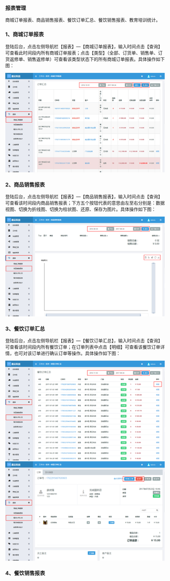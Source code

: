 ### 报表管理

商城订单报表、商品销售报表、餐饮订单汇总、餐饮销售报表、教育培训统计。

### 1、商城订单报表

登陆后台，点击左侧导航栏【报表】—【商城订单报表】，输入时间点击【查询】可查看此时间段内所有商城订单报表；点击【类型】（全部、订货单、销售单、订货返修单、销售返修单）可查看该类型状态下的所有商城订单报表。具体操作如下图：

![](/assets/商城订单报表01.jpg)

### 2、商品销售报表

登陆后台，点击左侧导航栏【报表】—【商品销售报表】，输入时间点击【查询】可查看该时间段内商品销售报表；下方五个按钮代表的意思由左至右分别是：数据视图、切换为折线图、切换为柱状图、还原、保存为图片。具体操作如下图：

![](/assets/商品销售报表.jpg)

### 3、餐饮订单汇总

登陆后台，点击左侧导航栏【报表】—【餐饮订单汇总】，输入时间点击【查询】可查看该时间段内所有餐饮订单；在订单列表中点击【明细】可查看该餐饮订单详情，也可对该订单进行确认订单等操作。具体操作如下图：

![](/assets/餐饮订单汇总01.jpg)![](/assets/餐饮订单汇总02.jpg)

### 4、餐饮销售报表



